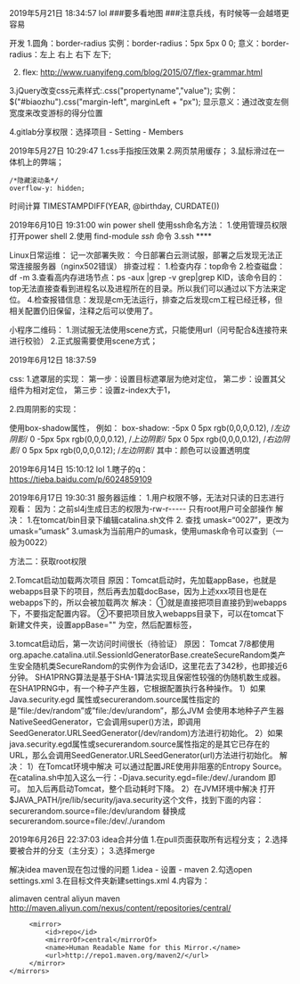 2019年5月21日 18:34:57
lol
###要多看地图
###注意兵线，有时候等一会越塔更容易


开发
1.圆角：border-radius
实例：border-radius：5px 5px 0 0;
意义：border-radius：左上 右上 右下 左下;

2. flex: http://www.ruanyifeng.com/blog/2015/07/flex-grammar.html

3.jQuery改变css元素样式:.css("propertyname","value");
实例：        $("#biaozhu").css("margin-left", marginLeft + "px");
显示意义：通过改变左侧宽度来改变游标的得分位置

4.gitlab分享权限：选择项目 - Setting - Members


2019年5月27日 10:29:47
1.css手指按压效果
2.网页禁用缓存；
3.鼠标滑过在一体机上的弊端；

    /*隐藏滚动条*/
    overflow-y: hidden;
    
    
 时间计算
 TIMESTAMPDIFF(YEAR, @birthday, CURDATE())
 
 2019年6月10日 19:31:00
 win power shell 使用ssh命名方法：
 1.使用管理员权限打开power shell
 2.使用 find-module *ssh* 命令
 3.ssh ****
 
 Linux日常运维：
 记一次部署失败：
 今日部署白云测试服，部署之后发现无法正常连接服务器（nginx502错误）
 排查过程：
 1.检查内存：top命令
 2.检查磁盘：df -m
 3.查看高内存进场节点：ps -aux |grep -v grep|grep KID，该命令目的：top无法直接查看到进程名以及进程所在的目录。所以我们可以通过以下方法来定位。
 4.检查报错信息：发现是cm无法运行，排查之后发现cm工程已经迁移，但相关配置仍旧保留，注释之后可以使用了。
 
 
 小程序二维码：
 1.测试服无法使用scene方式，只能使用url（问号配合&连接符来进行校验）
 2.正式服需要使用scene方式；
 
 
 2019年6月12日 18:37:59
 
css:
1.遮罩层的实现：
    第一步：设置目标遮罩层为绝对定位，
    第二步：设置其父组件为相对定位，
    第三步：设置z-index大于1，

2.四周阴影的实现：

使用box-shadow属性，
例如：
    box-shadow:
        -5px 0 5px rgb(0,0,0,0.12),   /*左边阴影*/
        0 -5px 5px rgb(0,0,0,0.12),  /*上边阴影*/
        5px 0 5px rgb(0,0,0,0.12),  /*右边阴影*/
        0 5px 5px rgb(0,0,0,0.12); /*左边阴影*/
 其中：颜色可以设置透明度
 
 
 2019年6月14日 15:10:12
 lol
 1.瞎子的q：https://tieba.baidu.com/p/6024859109
 
 
 2019年6月17日 19:30:31
 服务器运维：
 1.用户权限不够，无法对只读的日志进行观看：
 因为：之前sl4j生成日志的权限为-rw-r----- 只有root用户可全部操作
 解决：
    1.在tomcat/bin目录下编辑catalina.sh文件
    2. 查找 umask=“0027”，更改为 umask=“umask”
    3.umask为当前用户的umask，使用umask命令可以查到（一般为0022）
    
   方法二：获取root权限
 
 2.Tomcat启动加载两次项目
 原因：Tomcat启动时，先加载appBase，也就是webapps目录下的项目，然后再去加载docBase，因为上述xxx项目也是在webapps下的，所以会被加载两次
 解决：
    ①就是直接把项目直接扔到webapps下，不要指定<Context>配置内容。
    ②不要把项目放入webapps目录下，可以在tomcat下新建文件夹，设置appBase="" 为空，然后配置<Context>标签，
    
 3.tomcat启动后，第一次访问时间很长（待验证）
 原因：
    Tomcat 7/8都使用org.apache.catalina.util.SessionIdGeneratorBase.createSecureRandom类产生安全随机类SecureRandom的实例作为会话ID，这里花去了342秒，也即接近6分钟。
    SHA1PRNG算法是基于SHA-1算法实现且保密性较强的伪随机数生成器。
    在SHA1PRNG中，有一个种子产生器，它根据配置执行各种操作。
    1）如果Java.security.egd 属性或securerandom.source属性指定的是”file:/dev/random”或”file:/dev/urandom”，那么JVM 会使用本地种子产生器NativeSeedGenerator，它会调用super()方法，即调用 SeedGenerator.URLSeedGenerator(/dev/random)方法进行初始化。
    2）如果java.security.egd属性或securerandom.source属性指定的是其它已存在的URL，那么会调用SeedGenerator.URLSeedGenerator(url)方法进行初始化。
 解决：
    1）在Tomcat环境中解决
    可以通过配置JRE使用非阻塞的Entropy Source。
    在catalina.sh中加入这么一行：-Djava.security.egd=file:/dev/./urandom 即可。
    加入后再启动Tomcat，整个启动耗时下降。
    2）在JVM环境中解决
    打开$JAVA_PATH/jre/lib/security/java.security这个文件，找到下面的内容：
    securerandom.source=file:/dev/urandom
    替换成
    securerandom.source=file:/dev/./urandom


2019年6月26日 22:37:03
idea合并分值
1.在pull页面获取所有远程分支；
2.选择要被合并的分支（主分支）；
3.选择merge

解决idea maven现在包过慢的问题
1.idea - 设置 - maven
2.勾选open settings.xml
3.在目标文件夹新建settings.xml
4.内容为：
<?xml version="1.0" encoding="UTF-8"?>
<settings xmlns="http://maven.apache.org/SETTINGS/1.0.0"
          xmlns:xsi="http://www.w3.org/2001/XMLSchema-instance"
          xsi:schemaLocation="http://maven.apache.org/SETTINGS/1.0.0 http://maven.apache.org/xsd/settings-1.0.0.xsd">
    <mirrors>
         <mirror>
            <id>alimaven</id>
            <mirrorOf>central</mirrorOf>
             <name>aliyun maven</name>
             <url>http://maven.aliyun.com/nexus/content/repositories/central/</url>
         </mirror>

         <mirror>
             <id>repo</id>
             <mirrorOf>central</mirrorOf>
             <name>Human Readable Name for this Mirror.</name>
             <url>http://repo1.maven.org/maven2/</url>
         </mirror>
    </mirrors>
</settings>


       
